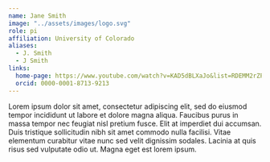 ```yaml
---
name: Jane Smith
image: "../assets/images/logo.svg"
role: pi
affiliation: University of Colorado
aliases:
  - J. Smith
  - J Smith
links:
  home-page: https://www.youtube.com/watch?v=KAD5dBLXaJo&list=RDEMM2rZPBD7UWDWUUWvYAbz0Q&index=15
  orcid: 0000-0001-8713-9213
---
```


Lorem ipsum dolor sit amet, consectetur adipiscing elit, sed do eiusmod tempor incididunt ut labore et dolore magna aliqua.
Faucibus purus in massa tempor nec feugiat nisl pretium fusce.
Elit at imperdiet dui accumsan.
Duis tristique sollicitudin nibh sit amet commodo nulla facilisi.
Vitae elementum curabitur vitae nunc sed velit dignissim sodales.
Lacinia at quis risus sed vulputate odio ut.
Magna eget est lorem ipsum.
